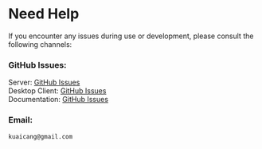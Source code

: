 # Need Help

If you encounter any issues during use or development, please consult the following channels:

### GitHub Issues:
Server: [GitHub Issues](https://github.com/getneko/getneko/issues)  
Desktop Client: [GitHub Issues](https://github.com/getneko/getneko-desktop/issues)  
Documentation: [GitHub Issues](https://github.com/getneko/getneko-doc/issues)  

### Email:
`kuaicang@gmail.com`
